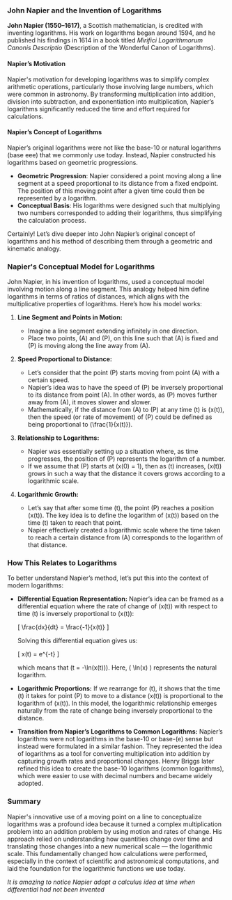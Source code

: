 
### John Napier and the Invention of Logarithms

**John Napier (1550–1617)**, a Scottish mathematician, is credited with inventing logarithms. His work on logarithms began around 1594, and he published his findings in 1614 in a book titled _Mirifici Logarithmorum Canonis Descriptio_ (Description of the Wonderful Canon of Logarithms).

#### Napier’s Motivation

Napier's motivation for developing logarithms was to simplify complex arithmetic operations, particularly those involving large numbers, which were common in astronomy. By transforming multiplication into addition, division into subtraction, and exponentiation into multiplication, Napier’s logarithms significantly reduced the time and effort required for calculations.

#### Napier’s Concept of Logarithms

Napier’s original logarithms were not like the base-10 or natural logarithms (base eee) that we commonly use today. Instead, Napier constructed his logarithms based on geometric progressions.

- **Geometric Progression**: Napier considered a point moving along a line segment at a speed proportional to its distance from a fixed endpoint. The position of this moving point after a given time could then be represented by a logarithm.
- **Conceptual Basis**: His logarithms were designed such that multiplying two numbers corresponded to adding their logarithms, thus simplifying the calculation process.

Certainly! Let’s dive deeper into John Napier’s original concept of logarithms and his method of describing them through a geometric and kinematic analogy.

### Napier's Conceptual Model for Logarithms

John Napier, in his invention of logarithms, used a conceptual model involving motion along a line segment. This analogy helped him define logarithms in terms of ratios of distances, which aligns with the multiplicative properties of logarithms. Here’s how his model works:

1. **Line Segment and Points in Motion:**
   - Imagine a line segment extending infinitely in one direction.
   - Place two points, \(A\) and \(P\), on this line such that \(A\) is fixed and \(P\) is moving along the line away from \(A\).

2. **Speed Proportional to Distance:**
   - Let’s consider that the point \(P\) starts moving from point \(A\) with a certain speed.
   - Napier’s idea was to have the speed of \(P\) be inversely proportional to its distance from point \(A\). In other words, as \(P\) moves further away from \(A\), it moves slower and slower.
   - Mathematically, if the distance from \(A\) to \(P\) at any time \(t\) is \(x(t)\), then the speed (or rate of movement) of \(P\) could be defined as being proportional to \(\frac{1}{x(t)}\).

3. **Relationship to Logarithms:**
   - Napier was essentially setting up a situation where, as time progresses, the position of \(P\) represents the logarithm of a number.
   - If we assume that \(P\) starts at \(x(0) = 1\), then as \(t\) increases, \(x(t)\) grows in such a way that the distance it covers grows according to a logarithmic scale. 

4. **Logarithmic Growth:**
   - Let’s say that after some time \(t\), the point \(P\) reaches a position \(x(t)\). The key idea is to define the logarithm of \(x(t)\) based on the time \(t\) taken to reach that point.
   - Napier effectively created a logarithmic scale where the time taken to reach a certain distance from \(A\) corresponds to the logarithm of that distance.

### How This Relates to Logarithms

To better understand Napier’s method, let’s put this into the context of modern logarithms:

- **Differential Equation Representation:**
  Napier’s idea can be framed as a differential equation where the rate of change of \(x(t)\) with respect to time \(t\) is inversely proportional to \(x(t)\):
  
  \[
  \frac{dx}{dt} = \frac{-1}{x(t)}
  \]

  Solving this differential equation gives us:

  \[
  x(t) = e^{-t}
  \]

  which means that \(t = -\ln(x(t))\). Here, \( \ln(x) \) represents the natural logarithm.

- **Logarithmic Proportions:**
  If we rearrange for \(t\), it shows that the time \(t\) it takes for point \(P\) to move to a distance \(x(t)\) is proportional to the logarithm of \(x(t)\). In this model, the logarithmic relationship emerges naturally from the rate of change being inversely proportional to the distance.

- **Transition from Napier’s Logarithms to Common Logarithms:**
  Napier’s logarithms were not logarithms in the base-10 or base-\(e\) sense but instead were formulated in a similar fashion. They represented the idea of logarithms as a tool for converting multiplication into addition by capturing growth rates and proportional changes. Henry Briggs later refined this idea to create the base-10 logarithms (common logarithms), which were easier to use with decimal numbers and became widely adopted.

### Summary

Napier's innovative use of a moving point on a line to conceptualize logarithms was a profound idea because it turned a complex multiplication problem into an addition problem by using motion and rates of change. His approach relied on understanding how quantities change over time and translating those changes into a new numerical scale — the logarithmic scale. This fundamentally changed how calculations were performed, especially in the context of scientific and astronomical computations, and laid the foundation for the logarithmic functions we use today.

*It is amazing to notice Napier adopt a calculus idea at time when differential had not been invented*

